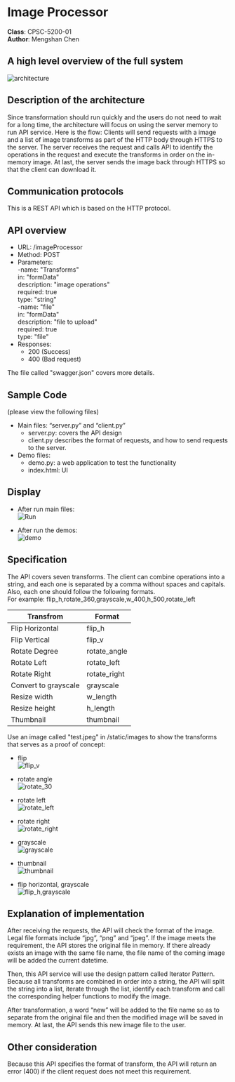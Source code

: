 # Image Processor
**Class**: CPSC-5200-01 <br/>
**Author**: Mengshan Chen <br/>

## A high level overview of the full system
![architecture](https://user-images.githubusercontent.com/38142465/54092585-1676bf80-434b-11e9-93b5-a931cd17398d.png)

## Description of the architecture
Since transformation should run quickly and the users do not need to wait for a long time, the architecture will focus on using the server memory to run API service. Here is the flow: Clients will send requests with a image and a list of image transforms as part of the HTTP body through HTTPS to the server. The server receives the request and calls API to identify the operations in the request and execute the transforms in order on the in-memory image. At last, the server sends the image back through HTTPS so that the client can download it. 

## Communication protocols
This is a REST API which is based on the HTTP protocol. 

## API overview 
*	URL: /imageProcessor
* Method: POST
*	Parameters: <br />
  -name: "Transforms" <br />
   in: "formData" <br />
   description: "image operations" <br />
   required: true <br />
   type: "string" <br />
  -name: "file" <br />
   in: "formData" <br />
   description: "file to upload" <br />
   required: true <br />
   type: "file" <br />
*	Responses: <br />
	* 200 (Success) <br />
  	* 400 (Bad request)<br />

The file called "swagger.json" covers more details. 

## Sample Code 
(please view the following files)<br />
- Main files: “server.py” and “client.py” 
  * server.py: covers the API design
  * client.py describes the format of requests, and how to send requests to the server. 
- Demo files: 
  * demo.py: a web application to test the functionality 
  * index.html: UI
  
## Display
- After run main files: <br />
  ![Run](https://user-images.githubusercontent.com/38142465/54094543-f5b86500-435e-11e9-81d6-a46926a6bc7e.png)
  
- After run the demos: <br />
  ![demo](https://user-images.githubusercontent.com/38142465/54092641-c4826980-434b-11e9-9515-d191b03ded33.png)
  
## Specification
The API covers seven transforms. The client can combine operations into a string, and each one is separated by a comma without spaces and capitals. Also, each one should follow the following formats.  <br />
For example: flip_h,rotate_360,grayscale,w_400,h_500,rotate_left <br />

| Transfrom | Format |
| ------------- | ------------- |
| Flip Horizontal | flip_h |
| Flip Vertical | flip_v |
| Rotate Degree | rotate_angle |
| Rotate Left | rotate_left |
| Rotate Right | rotate_right |
| Convert to grayscale | grayscale |
| Resize width | w_length |
| Resize height | h_length |
| Thumbnail | thumbnail |


Use an image called "test.jpeg" in /static/images to show the transforms that serves as a proof of concept: <br />
* flip  <br />
![flip_v](https://user-images.githubusercontent.com/38142465/54093739-21841c80-4358-11e9-8392-cddc7de12bb2.jpeg)

* rotate angle <br />
![rotate_30](https://user-images.githubusercontent.com/38142465/54093747-3b256400-4358-11e9-8ebc-bb6a7f9eeca1.jpeg)

* rotate left <br />
![rotate_left](https://user-images.githubusercontent.com/38142465/54093764-5001f780-4358-11e9-8d9a-6bd160a73ff5.jpeg)

* rotate right <br />
![rotate_right](https://user-images.githubusercontent.com/38142465/54093767-5bedb980-4358-11e9-964f-7705c7663a6a.jpeg)

* grayscale <br />
![grayscale](https://user-images.githubusercontent.com/38142465/54093770-6314c780-4358-11e9-9c55-fa99216ff32b.jpeg)

* thumbnail <br />
![thumbnail](https://user-images.githubusercontent.com/38142465/54093773-6b6d0280-4358-11e9-886d-dcae28e44e95.jpeg)

* flip horizontal, grayscale  <br />
![flip_h,grayscale](https://user-images.githubusercontent.com/38142465/54093779-732ca700-4358-11e9-9cc1-424723f50c31.jpeg)


## Explanation of implementation
After receiving the requests, the API will check the format of the image. Legal file formats include “jpg”, “png” and “jpeg”. If the image meets the requirement, the API stores the original file in memory. If there already exists an image with the same file name, the file name of the coming image will be added the current datetime. <br />

Then, this API service will use the design pattern called Iterator Pattern. Because all transforms are combined in order into a string, the API will split the string into a list, iterate through the list, identify each transform and call the corresponding helper functions to modify the image. <br />

After transformation, a word “new” will be added to the file name so as to separate from the original file and then the modified image will be saved in memory. At last, the API sends this new image file to the user.  <br />

## Other consideration
Because this API specifies the format of transform, the API will return an error (400) if the client request does not meet this requirement. 
